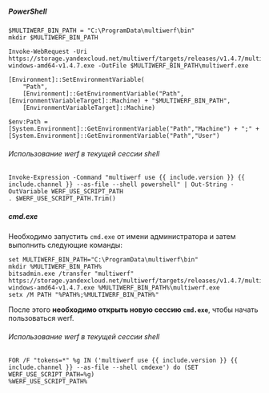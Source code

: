 ##### PowerShell

```shell
$MULTIWERF_BIN_PATH = "C:\ProgramData\multiwerf\bin"
mkdir $MULTIWERF_BIN_PATH

Invoke-WebRequest -Uri https://storage.yandexcloud.net/multiwerf/targets/releases/v1.4.7/multiwerf-windows-amd64-v1.4.7.exe -OutFile $MULTIWERF_BIN_PATH\multiwerf.exe

[Environment]::SetEnvironmentVariable(
    "Path",
    [Environment]::GetEnvironmentVariable("Path", [EnvironmentVariableTarget]::Machine) + "$MULTIWERF_BIN_PATH",
    [EnvironmentVariableTarget]::Machine)

$env:Path = [System.Environment]::GetEnvironmentVariable("Path","Machine") + ";" + [System.Environment]::GetEnvironmentVariable("Path","User")
```

###### Использование werf в текущей сессии shell

```shell
Invoke-Expression -Command "multiwerf use {{ include.version }} {{ include.channel }} --as-file --shell powershell" | Out-String -OutVariable WERF_USE_SCRIPT_PATH
. $WERF_USE_SCRIPT_PATH.Trim()
```

##### cmd.exe

Необходимо запустить `cmd.exe` от имени администратора и затем выполнить следующие команды:

```shell
set MULTIWERF_BIN_PATH="C:\ProgramData\multiwerf\bin"
mkdir %MULTIWERF_BIN_PATH%
bitsadmin.exe /transfer "multiwerf" https://storage.yandexcloud.net/multiwerf/targets/releases/v1.4.7/multiwerf-windows-amd64-v1.4.7.exe %MULTIWERF_BIN_PATH%\multiwerf.exe
setx /M PATH "%PATH%;%MULTIWERF_BIN_PATH%"
```

После этого **необходимо открыть новую сессию `cmd.exe`**, чтобы начать пользоваться werf.

###### Использование werf в текущей сессии shell

```shell
FOR /F "tokens=*" %g IN ('multiwerf use {{ include.version }} {{ include.channel }} --as-file --shell cmdexe') do (SET WERF_USE_SCRIPT_PATH=%g)
%WERF_USE_SCRIPT_PATH%
```
